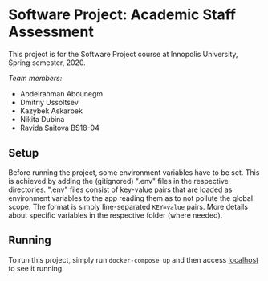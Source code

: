 # Software Project: Academic Staff Assessment

This project is for the Software Project course at Innopolis University, Spring semester, 2020.

_Team members:_
- Abdelrahman Abounegm
- Dmitriy Ussoltsev
- Kazybek Askarbek
- Nikita Dubina
- Ravida Saitova
BS18-04

## Setup
Before running the project, some environment variables have to be set. This is achieved by adding the (gitignored) ".env" files in the respective directories.
".env" files consist of key-value pairs that are loaded as environment variables to the app reading them as to not pollute the global scope. The format is simply line-separated `KEY=value` pairs.
More details about specific variables in the respective folder (where needed).

## Running

To run this project, simply run `docker-compose up` and then access [localhost](http://localhost) to see it running.
